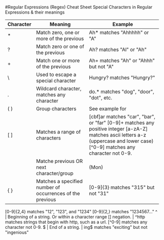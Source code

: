 #Regular Expressions (Regex) Cheat Sheet
Special Characters in Regular Expressions & their meanings

Character | Meaning | Example 
--- | --- | ---
* | Match zero, one or more of the previous | Ah* matches "Ahhhhh" or "A"
?	| Match zero or one of the previous	| Ah? matches "Al" or "Ah"
+	| Match one or more of the previous	| Ah+ matches "Ah" or "Ahhh" but not "A"
\	| Used to escape a special character	| Hungry\? matches "Hungry?"
.	| Wildcard character, matches any character	| do.* matches "dog", "door", "dot", etc.
( )	| Group characters	| See example for |
[ ]	| Matches a range of characters	| [cbf]ar matches "car", "bar", or "far"  [0-9]+ matches any positive integer  [a-zA-Z] matches ascii letters a-z (uppercase and lower case)  [^0-9] matches any character not 0-9.
|	| Matche previous OR next character/group	| (Mon)|(Tues)day matches "Monday" or "Tuesday"
{ }	| Matches a specified number of occurrences of the previous	| [0-9]{3} matches "315" but not "31"
[0-9]{2,4} matches "12", "123", and "1234"
[0-9]{2,} matches "1234567..."
^	| Beginning of a string. Or within a character range [] negation. |	^http matches strings that begin with http, such as a url.
[^0-9] matches any character not 0-9.
$	| End of a string.	| ing$ matches "exciting" but not "ingenious"
